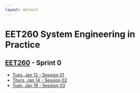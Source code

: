 ```yaml
---
layout: default
---
```


# EET260 System Engineering in Practice

## [EET260](../) - Sprint 0

- [Tues, Jan 12 - Session 01](session01.md)
- [Thurs, Jan 14 - Session 02](session02.md)
- [Tues, Jan 19 - Session 03](session03.md)
<!--
<> - [Thurs, Jan 21 - Session 04](session04.md)
<> - [Tues, Jan 26 - Session 05](session05.md)
<> - [Thurs, Jan 28 - Session 06](session06.md)
<> - [Tues, Feb 2 - Project Pitch](pitch_requirements.md)
-->